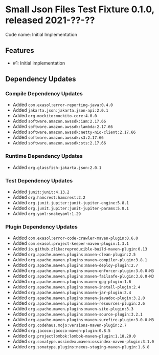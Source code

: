 # Small Json Files Test Fixture 0.1.0, released 2021-??-??

Code name: Initial Implementation

## Features

* #1: Initial implementation

## Dependency Updates

### Compile Dependency Updates

* Added `com.exasol:error-reporting-java:0.4.0`
* Added `jakarta.json:jakarta.json-api:2.0.1`
* Added `org.mockito:mockito-core:4.0.0`
* Added `software.amazon.awssdk:iam:2.17.66`
* Added `software.amazon.awssdk:lambda:2.17.66`
* Added `software.amazon.awssdk:netty-nio-client:2.17.66`
* Added `software.amazon.awssdk:s3:2.17.66`
* Added `software.amazon.awssdk:sts:2.17.66`

### Runtime Dependency Updates

* Added `org.glassfish:jakarta.json:2.0.1`

### Test Dependency Updates

* Added `junit:junit:4.13.2`
* Added `org.hamcrest:hamcrest:2.2`
* Added `org.junit.jupiter:junit-jupiter-engine:5.8.1`
* Added `org.junit.jupiter:junit-jupiter-params:5.8.1`
* Added `org.yaml:snakeyaml:1.29`

### Plugin Dependency Updates

* Added `com.exasol:error-code-crawler-maven-plugin:0.6.0`
* Added `com.exasol:project-keeper-maven-plugin:1.3.1`
* Added `io.github.zlika:reproducible-build-maven-plugin:0.13`
* Added `org.apache.maven.plugins:maven-clean-plugin:2.5`
* Added `org.apache.maven.plugins:maven-compiler-plugin:3.8.1`
* Added `org.apache.maven.plugins:maven-deploy-plugin:2.7`
* Added `org.apache.maven.plugins:maven-enforcer-plugin:3.0.0-M3`
* Added `org.apache.maven.plugins:maven-failsafe-plugin:3.0.0-M3`
* Added `org.apache.maven.plugins:maven-gpg-plugin:1.6`
* Added `org.apache.maven.plugins:maven-install-plugin:2.4`
* Added `org.apache.maven.plugins:maven-jar-plugin:2.4`
* Added `org.apache.maven.plugins:maven-javadoc-plugin:3.2.0`
* Added `org.apache.maven.plugins:maven-resources-plugin:2.6`
* Added `org.apache.maven.plugins:maven-site-plugin:3.3`
* Added `org.apache.maven.plugins:maven-source-plugin:3.2.1`
* Added `org.apache.maven.plugins:maven-surefire-plugin:3.0.0-M3`
* Added `org.codehaus.mojo:versions-maven-plugin:2.7`
* Added `org.jacoco:jacoco-maven-plugin:0.8.5`
* Added `org.projectlombok:lombok-maven-plugin:1.18.20.0`
* Added `org.sonatype.ossindex.maven:ossindex-maven-plugin:3.1.0`
* Added `org.sonatype.plugins:nexus-staging-maven-plugin:1.6.8`
